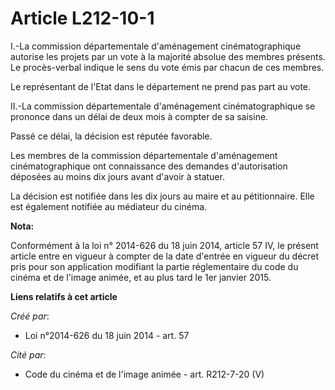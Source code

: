 # Article L212-10-1

I.-La commission départementale d'aménagement cinématographique autorise les projets par un vote à la majorité absolue des
membres présents. Le procès-verbal indique le sens du vote émis par chacun de ces membres. 

Le représentant de l'Etat dans le département ne prend pas part au vote. 

II.-La commission départementale d'aménagement cinématographique se prononce dans un délai de deux mois à compter de sa
saisine. 

Passé ce délai, la décision est réputée favorable. 

Les membres de la commission départementale d'aménagement cinématographique ont connaissance des demandes d'autorisation
déposées au moins dix jours avant d'avoir à statuer. 

La décision est notifiée dans les dix jours au maire et au pétitionnaire. Elle est également notifiée au médiateur du cinéma.

**Nota:**

Conformément à la loi n° 2014-626 du 18 juin 2014, article 57 IV, le présent article entre en vigueur à compter de la date
d'entrée en vigueur du décret pris pour son application modifiant la partie réglementaire du code du cinéma et de l'image
animée, et au plus tard le 1er janvier 2015.

**Liens relatifs à cet article**

_Créé par_:

  - Loi n°2014-626 du 18 juin 2014 - art. 57

_Cité par_:

  - Code du cinéma et de l'image animée - art. R212-7-20 (V)

